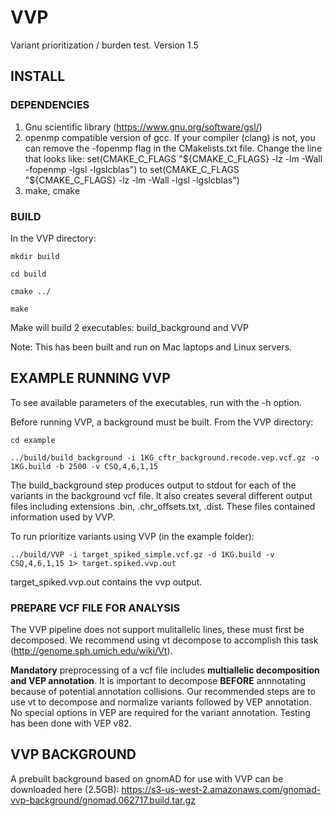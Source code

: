 # VVP
Variant prioritization / burden test.  Version 1.5

## INSTALL
### DEPENDENCIES  

1. Gnu scientific library (https://www.gnu.org/software/gsl/)  
2. openmp compatible version of gcc.  If your compiler (clang) is not, you can remove the -fopenmp flag in the CMakelists.txt file.  Change the line that looks like: set(CMAKE_C_FLAGS "${CMAKE_C_FLAGS} -lz -lm -Wall -fopenmp -lgsl -lgslcblas") to set(CMAKE_C_FLAGS "${CMAKE_C_FLAGS} -lz -lm -Wall -lgsl -lgslcblas")
3.  make, cmake

### BUILD

In the VVP directory:

`mkdir build`

`cd build`

`cmake ../`

`make`

Make will build 2 executables:  build_background and VVP

Note:  This has been built and run on Mac laptops and Linux servers.  

## EXAMPLE RUNNING VVP

To see available parameters of the executables, run with the -h option.  

Before running VVP, a background must be built.  From the VVP directory:

`cd example`

`../build/build_background -i 1KG_cftr_background.recode.vep.vcf.gz -o 1KG.build -b 2500 -v CSQ,4,6,1,15`

The build_background step produces output to stdout for each of the variants in the background vcf file.  It also creates several different output files including extensions .bin, .chr_offsets.txt, .dist.  These files contained information used by VVP.  

To run prioritize variants using VVP (in the example folder):

`../build/VVP -i target_spiked_simple.vcf.gz -d 1KG.build -v CSQ,4,6,1,15 1> target.spiked.vvp.out`

target_spiked.vvp.out contains the vvp output.

### PREPARE VCF FILE FOR ANALYSIS

The VVP pipeline does not support mulitallelic lines, these must first be decomposed.  We recommend using vt decompose to accomplish this task (http://genome.sph.umich.edu/wiki/Vt).

**Mandatory** preprocessing of a vcf file includes **multiallelic decomposition and VEP annotation**.  It is important to decompose **BEFORE** annnotating because of potential annotation collisions.  Our recommended steps are to use vt to decompose and normalize variants followed by VEP annotation.  No special options in VEP are required for the variant annotation.  Testing has been done with VEP v82.    

## VVP BACKGROUND
A prebuilt background based on gnomAD for use with VVP can be downloaded here (2.5GB): https://s3-us-west-2.amazonaws.com/gnomad-vvp-background/gnomad.062717.build.tar.gz








